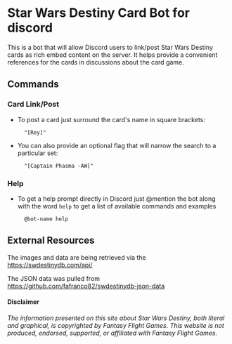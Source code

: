 # Star Wars Destiny Card Bot for discord

This is a bot that will allow Discord users to link/post Star Wars Destiny cards as rich embed content on the server.
It helps provide a convenient references for the cards in discussions about the card game.

## Commands
### Card Link/Post

- To post a card just surround the card\'s name in square brackets:

        "[Rey]"

- You can also provide an optional flag that will narrow the search to a particular set:

        "[Captain Phasma -AW]"

### Help
- To get a help prompt directly in Discord just @mention the bot along with the word ```help``` to get a list of available commands and examples

        @bot-name help

## External Resources
The images and data are being retrieved via the <https://swdestinydb.com/api/>

The JSON data was pulled from <https://github.com/fafranco82/swdestinydb-json-data>

#### Disclaimer
###### The information presented on this site about Star Wars Destiny, both literal and graphical, is copyrighted by Fantasy Flight Games. This website is not produced, endorsed, supported, or affiliated with Fantasy Flight Games.
